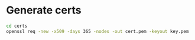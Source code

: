 # Generate certs

```bash
cd certs
openssl req -new -x509 -days 365 -nodes -out cert.pem -keyout key.pem
```
